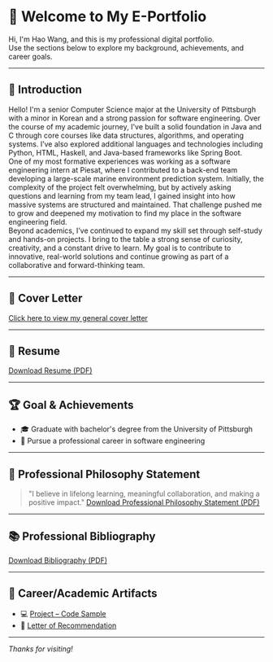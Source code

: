 # 👋 Welcome to My E-Portfolio

Hi, I'm Hao Wang, and this is my professional digital portfolio.  
Use the sections below to explore my background, achievements, and career goals.

---

## 📄 Introduction

Hello! I'm a senior Computer Science major at the University of Pittsburgh with a minor in Korean and a strong passion for software engineering. Over the course of my academic journey, I've built a solid foundation in Java and C through core courses like data structures, algorithms, and operating systems. I’ve also explored additional languages and technologies including Python, HTML, Haskell, and Java-based frameworks like Spring Boot. <br>
One of my most formative experiences was working as a software engineering intern at Piesat, where I contributed to a back-end team developing a large-scale marine environment prediction system. Initially, the complexity of the project felt overwhelming, but by actively asking questions and learning from my team lead, I gained insight into how massive systems are structured and maintained. That challenge pushed me to grow and deepened my motivation to find my place in the software engineering field. <br>
Beyond academics, I’ve continued to expand my skill set through self-study and hands-on projects. I bring to the table a strong sense of curiosity, creativity, and a constant drive to learn. My goal is to contribute to innovative, real-world solutions and continue growing as part of a collaborative and forward-thinking team.

---

## 📨 Cover Letter

[Click here to view my general cover letter](general-cover-letter.pdf)

---

## 📎 Resume

[Download Resume (PDF)](resume.pdf)

---

## 🏆 Goal & Achievements

- 🎓 Graduate with bachelor's degree from the University of Pittsburgh
- 🤝 Pursue a professional career in software engineering

---

## 💭 Professional Philosophy Statement

> "I believe in lifelong learning, meaningful collaboration, and making a positive impact."
[Download Professional Philosophy Statement (PDF)](Personal-Philosophy-Statement.pdf)
---

## 📚 Professional Bibliography

[Download Bibliography (PDF)](bibliography.pdf)

---

## 📂 Career/Academic Artifacts

- 💻 [Project – Code Sample](artifact1.html)
- 📄 [Letter of Recommendation](artifact2.pdf)

---

_Thanks for visiting!_
